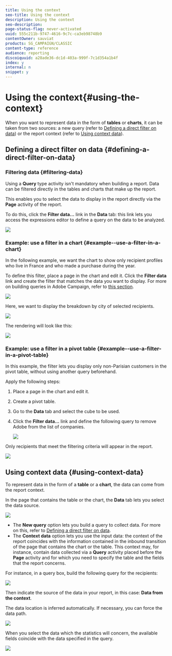 ```yaml
---
title: Using the context
seo-title: Using the context
description: Using the context
seo-description: 
page-status-flag: never-activated
uuid: 555c211b-9747-4616-9c7c-ca3eb98748b9
contentOwner: sauviat
products: SG_CAMPAIGN/CLASSIC
content-type: reference
audience: reporting
discoiquuid: a28ade36-dc1d-403a-999f-7c1d354a1b4f
index: y
internal: n
snippet: y
---
```


# Using the context{#using-the-context}

When you want to represent data in the form of **tables** or **charts**, it can be taken from two sources: a new query (refer to [Defining a direct filter on data](../../reporting/using/using-the-context.md#defining-a-direct-filter-on-data)) or the report context (refer to [Using context data](../../reporting/using/using-the-context.md#using-context-data)).

## Defining a direct filter on data {#defining-a-direct-filter-on-data}

### Filtering data {#filtering-data}

Using a **Query** type activity isn't mandatory when building a report. Data can be filtered directly in the tables and charts that make up the report.

This enables you to select the data to display in the report directly via the **Page** activity of the report.

To do this, click the **Filter data...** link in the **Data** tab: this link lets you access the expressions editor to define a query on the data to be analyzed.

![](assets/reporting_filter_data_from_page.png)

### Example: use a filter in a chart {#example--use-a-filter-in-a-chart}

In the following example, we want the chart to show only recipient profiles who live in France and who made a purchase during the year.

To define this filter, place a page in the chart and edit it. Click the **Filter data** link and create the filter that matches the data you want to display. For more on building queries in Adobe Campaign, refer to [this section](../../platform/using/about-queries-in-campaign.md).

![](assets/s_ncs_advuser_report_wizard_029.png)

Here, we want to display the breakdown by city of selected recipients.

![](assets/reporting_graph_with_2vars.png)

The rendering will look like this: 

![](assets/reporting_graph_with_2vars_preview.png)

### Example: use a filter in a pivot table {#example--use-a-filter-in-a-pivot-table}

In this example, the filter lets you display only non-Parisian customers in the pivot table, without using another query beforehand.

Apply the following steps:

1. Place a page in the chart and edit it.
1. Create a pivot table.
1. Go to the **Data** tab and select the cube to be used.
1. Click the **Filter data...** link and define the following query to remove Adobe from the list of companies.

   ![](assets/s_ncs_advuser_report_display_03.png)

Only recipients that meet the filtering criteria will appear in the report.

![](assets/s_ncs_advuser_report_display_04.png)

## Using context data {#using-context-data}

To represent data in the form of a **table** or a **chart**, the data can come from the report context.

In the page that contains the table or the chart, the **Data** tab lets you select the data source. 

![](assets/s_ncs_advuser_report_datasource_3.png)

* The **New query** option lets you build a query to collect data. For more on this, refer to [Defining a direct filter on data](../../reporting/using/using-the-context.md#defining-a-direct-filter-on-data).
* The **Context data** option lets you use the input data: the context of the report coincides with the information contained in the inbound transition of the page that contains the chart or the table. This context may, for instance, contain data collected via a **Query** activity placed before the **Page** activity and for which you need to specify the table and the fields that the report concerns.

For instance, in a query box, build the following query for the recipients:

![](assets/s_ncs_advuser_report_datasource_2.png)

Then indicate the source of the data in your report, in this case: **Data from the context**.

The data location is inferred automatically. If necessary, you can force the data path.

![](assets/s_ncs_advuser_report_datasource_4.png)

When you select the data which the statistics will concern, the available fields coincide with the data specified in the query.

![](assets/s_ncs_advuser_report_datasource_1.png)

